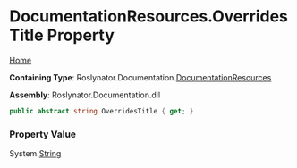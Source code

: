 <a name="_top"></a>

# DocumentationResources\.OverridesTitle Property

[Home](../../../../README.md#_top)

**Containing Type**: Roslynator\.Documentation\.[DocumentationResources](../README.md#_top)

**Assembly**: Roslynator\.Documentation\.dll

```csharp
public abstract string OverridesTitle { get; }
```

### Property Value

System\.[String](https://docs.microsoft.com/en-us/dotnet/api/system.string)

